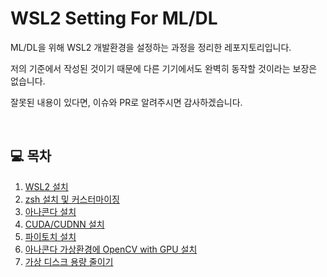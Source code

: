 # WSL2 Setting For ML/DL

ML/DL을 위해 WSL2 개발환경을 설정하는 과정을 정리한 레포지토리입니다.

저의 기준에서 작성된 것이기 때문에 다른 기기에서도 완벽히 동작할 것이라는 보장은 없습니다.

잘못된 내용이 있다면, 이슈와 PR로 알려주시면 감사하겠습니다.

<br/>

## 💻 목차
1. [WSL2 설치](/1_Install_WSL2)
2. [zsh 설치 및 커스터마이징](/2_Install_zsh)
3. [아나콘다 설치](/3_Install_Anaconda3)
4. [CUDA/CUDNN 설치](/4_Install_CUDA_CUDNN)
5. [파이토치 설치](/5_Install_Pytorch)
6. [아나콘다 가상환경에 OpenCV with GPU 설치](/6_Install_OpenCV_GPU)
7. [가상 디스크 용량 줄이기](/Appendix1_Compact_Vdisk)
